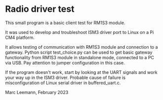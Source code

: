 # Radio driver test

This small program is a basic client test for RM1S3 module.

It was used to develop and troubleshoot ISM3 driver port to Linux on a Pi CM4 platform.

It allows testing of communication with RM1S3 module and connection to a gateway.
Python script test_choice.py can be used to get basic gateway functionality from RM1S3 module in standalone mode, connected to a PC via USB. Pay attention to jumper configuration in this case.

If the program doesn't work, start by looking at the UART signals and work your way up in the ISM3 driver. Probable cause of failure is misconfiguration of Linux serial driver in buffered_uart.c.

Marc Leemann, February 2023
